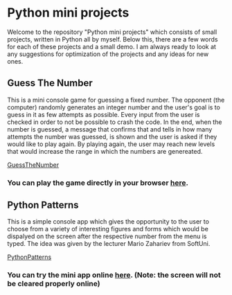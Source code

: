 # Python mini projects
Welcome to the repository "Python mini projects" which consists of small projects, written in Python all by myself. Below this, there are a few words for each of these projects and a small demo. I am always ready to look at any suggestions for optimization of the projects and any ideas for new ones. 


## Guess The Number
This is a mini console game for guessing a fixed number. The opponent (the computer) randomly generates an integer number and the user's goal is to guess in it as few attempts as possible. Every input from the user is checked in order to not be possible to crash the code. In the end, when the number is guessed, a message that confirms that and tells in how many attempts the number was guessed, is shown and the user is asked if they would like to play again. By playing again, the user may reach new levels that would increase the range in which the numbers are genereated. 

[GuessTheNumber](guess-the-number-game/main.py)
### You can play the game directly in your browser [here](https://replit.com/@igkrastev/Guess-The-Number?popupId=a7e1b29d-f854-414b-aa52-9ede0965faa9).

## Python Patterns
This is a simple console app which gives the opportunity to the user to choose from a variety of interesting figures and forms which would be dispalyed on the screen after the respective number from the menu is typed. The idea was given by the lecturer Mario Zahariev from SoftUni. 

[PythonPatterns](python-patterns/pattern_project.py)
### You can try the mini app online [here](https://replit.com/@igkrastev/PythonPatterns?popupId=aaa073cd-eba4-43e2-aee5-e398ae322edc). (Note: the screen will not be cleared properly online)
